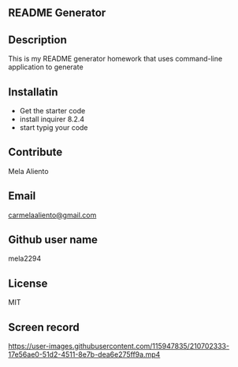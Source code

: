 ## README Generator

## Description
This is my README generator homework that uses command-line application to generate

## Installatin
- Get the starter code
- install inquirer 8.2.4
- start typig your code

## Contribute
Mela Aliento

## Email
carmelaaliento@gmail.com

## Github user name
mela2294

## License
MIT

## Screen record




https://user-images.githubusercontent.com/115947835/210702333-17e56ae0-51d2-4511-8e7b-dea6e275ff9a.mp4

